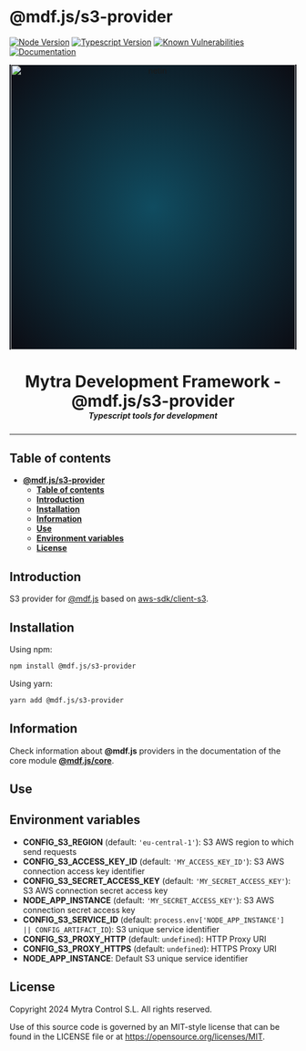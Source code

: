 # **@mdf.js/s3-provider**

[![Node Version](https://img.shields.io/static/v1?style=flat\&logo=node.js\&logoColor=green\&label=node\&message=%3E=20\&color=blue)](https://nodejs.org/en/)
[![Typescript Version](https://img.shields.io/static/v1?style=flat\&logo=typescript\&label=Typescript\&message=5.4\&color=blue)](https://www.typescriptlang.org/)
[![Known Vulnerabilities](https://img.shields.io/static/v1?style=flat\&logo=snyk\&label=Vulnerabilities\&message=0\&color=300A98F)](https://snyk.io/package/npm/snyk)
[![Documentation](https://img.shields.io/static/v1?style=flat\&logo=markdown\&label=Documentation\&message=API\&color=blue)](https://mytracontrol.github.io/mdf.js/)

<!-- markdownlint-disable MD033 MD041 -->

<p align="center">
  <div style="text-align:center;background-image:radial-gradient(circle farthest-corner at 50% 50%, #104c60, #0c0c13);">
    <img src="https://assets.website-files.com/626a3ef32d23835d9b2e4532/6290ab1e2d3e0d922913a6e3_digitalizacion_ENG.svg"alt="netin"width="500">
  </div>
</p>

<h1 style="text-align:center;margin-bottom:0">Mytra Development Framework - @mdf.js/s3-provider</h1>
<h5 style="text-align:center;margin-top:0">Typescript tools for development</h5>

<!-- markdownlint-enable MD033 -->

***

## **Table of contents**

- [**@mdf.js/s3-provider**](#mdfjss3-provider)
  - [**Table of contents**](#table-of-contents)
  - [**Introduction**](#introduction)
  - [**Installation**](#installation)
  - [**Information**](#information)
  - [**Use**](#use)
  - [**Environment variables**](#environment-variables)
  - [**License**](#license)

## **Introduction**

S3 provider for [@mdf.js](https://mytracontrol.github.io/mdf.js/) based on [aws-sdk/client-s3](https://www.npmjs.com/package/@aws-sdk/client-s3).

## **Installation**

Using npm:

```bash
npm install @mdf.js/s3-provider
```

Using yarn:

```bash
yarn add @mdf.js/s3-provider
```

## **Information**

Check information about **@mdf.js** providers in the documentation of the core module [**@mdf.js/core**](https://mytracontrol.github.io/mdf.js/modules/_mdf_js_core.html).

## **Use**

## **Environment variables**

- **CONFIG\_S3\_REGION** (default: `'eu-central-1'`): S3 AWS region to which send requests
- **CONFIG\_S3\_ACCESS\_KEY\_ID** (default: `'MY_ACCESS_KEY_ID'`): S3 AWS connection access key identifier
- **CONFIG\_S3\_SECRET\_ACCESS\_KEY** (default: `'MY_SECRET_ACCESS_KEY'`): S3 AWS connection secret access key
- **NODE\_APP\_INSTANCE** (default: `'MY_SECRET_ACCESS_KEY'`): S3 AWS connection secret access key
- **CONFIG\_S3\_SERVICE\_ID** (default: `process.env['NODE_APP_INSTANCE'] || CONFIG_ARTIFACT_ID`): S3 unique service identifier
- **CONFIG\_S3\_PROXY\_HTTP** (default: `undefined`): HTTP Proxy URI
- **CONFIG\_S3\_PROXY\_HTTPS** (default: `undefined`): HTTPS Proxy URI
- **NODE\_APP\_INSTANCE**: Default S3 unique service identifier

## **License**

Copyright 2024 Mytra Control S.L. All rights reserved.

Use of this source code is governed by an MIT-style license that can be found in the LICENSE file or at <https://opensource.org/licenses/MIT>.
